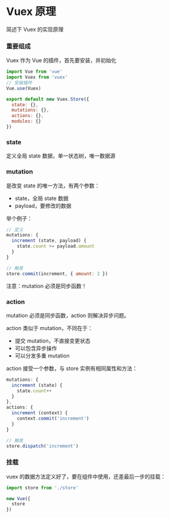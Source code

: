 # Vuex 原理

简述下 Vuex 的实现原理

### 重要组成

Vuex 作为 Vue 的插件，首先要安装，并初始化

```js
import Vue from 'vue'
import Vuex from 'vuex'
// 安装插件
Vue.use(Vuex)

export default new Vuex.Store({
  state: {},
  mutations: {},
  actions: {},
  modules: {}
})
```

### state

定义全局 state 数据，单一状态树，唯一数据源

### mutation

是改变 state 的唯一方法，有两个参数：

- state，全局 state 数据
- payload，要修改的数据

举个例子：

```js
// 定义
mutations: {
  increment (state, payload) {
    state.count += payload.amount
  }
}

// 触发
store.commit(increment, { amount: 2 })
```

注意：mutation 必须是同步函数！

### action

mutation 必须是同步函数，action 则解决异步问题。

action 类似于 mutation，不同在于：

- 提交 mutation，不直接变更状态
- 可以包含异步操作
- 可以分发多重 mutation

action 接受一个参数，与 store 实例有相同属性和方法：

```js
mutations: {
  increment (state) {
    state.count++
  }
},
actions: {
  increment (context) {
    context.commit('increment')
  }
}

// 触发
store.dispatch('increment')
```

### 挂载

vuex 的数据方法定义好了，要在组件中使用，还差最后一步的挂载：

```js
import store from './store'

new Vue({
  store
})
```
